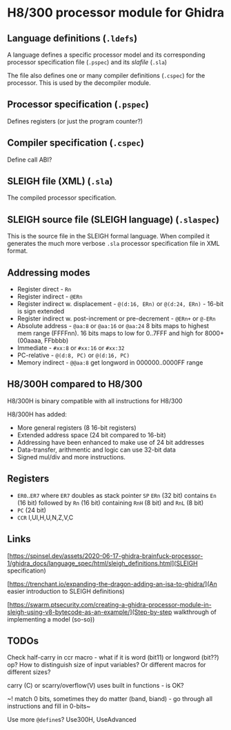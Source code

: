 # H8/300 processor module for Ghidra

## Language definitions (`.ldefs`)

A language defines a specific processor model and its corresponding
processor specification file (`.pspec`) and its _slafile_ (`.sla`)

The file also defines one or many compiler definitions (`.cspec`) for the processor. This is used by the decompiler module.

## Processor specification (`.pspec`)

Defines registers (or just the program counter?)

## Compiler specification (`.cspec`)

Define call ABI?

## SLEIGH file (XML) (`.sla`)

The compiled processor specification. 

## SLEIGH source file (SLEIGH language) (`.slaspec`)

This is the source file in the SLEIGH formal language. When compiled it generates the much more verbose `.sla` processor specification file in XML format.

## Addressing modes

* Register direct - `Rn`
* Register indirect - `@ERn`
* Register indirect w. displacement - `@(d:16, ERn)` or `@(d:24, ERn)` - 16-bit is sign extended
* Register indirect w. post-increment or pre-decrement - `@ERn+` or `@-ERn`
* Absolute address - `@aa:8` or `@aa:16` or `@aa:24` 8 bits maps to highest mem range (FFFFnn). 16 bits maps to low for 0..7FFF and high for 8000+ (00aaaa, FFbbbb)
* Immediate - `#xx:8` or `#xx:16` or `#xx:32`
* PC-relative - `@(d:8, PC)` or `@(d:16, PC)`
* Memory indirect - `@@aa:8` get longword in 000000..0000FF range

## H8/300H compared to H8/300

H8/300H is binary compatible with all instructions for H8/300

H8/300H has added:

* More general registers (8 16-bit registers)
* Extended address space (24 bit compared to 16-bit)
* Addressing have been enhanced to make use of 24 bit addresses
* Data-transfer, arithmentic and logic can use 32-bit data
* Signed mul/div and more instructions.

## Registers

* `ER0`..`ER7` where `ER7` doubles as stack pointer `SP`
  `ERn` (32 bit) contains `En` (16 bit) followed by `Rn` (16 bit) containing `RnH` (8 bit) and `RnL` (8 bit)
* `PC` (24 bit)
* `CCR` I,UI,H,U,N,Z,V,C

## Links

[https://spinsel.dev/assets/2020-06-17-ghidra-brainfuck-processor-1/ghidra_docs/language_spec/html/sleigh_definitions.html](SLEIGH specification)

[https://trenchant.io/expanding-the-dragon-adding-an-isa-to-ghidra/](An easier introduction to SLEIGH definitions)

[https://swarm.ptsecurity.com/creating-a-ghidra-processor-module-in-sleigh-using-v8-bytecode-as-an-example/](Step-by-step walkthrough of implementing a model (so-so))

## TODOs

Check half-carry in ccr macro - what if it is word (bit11) or longword (bit??) op? How to distinguish size of input variables? Or different macros for different sizes?

carry (C) or scarry/overflow(V) uses built in functions - is OK?

~! match 0 bits, sometimes they do matter (band, biand) - go through all instructions and fill in 0-bits~

Use more `@define`s? Use300H, UseAdvanced